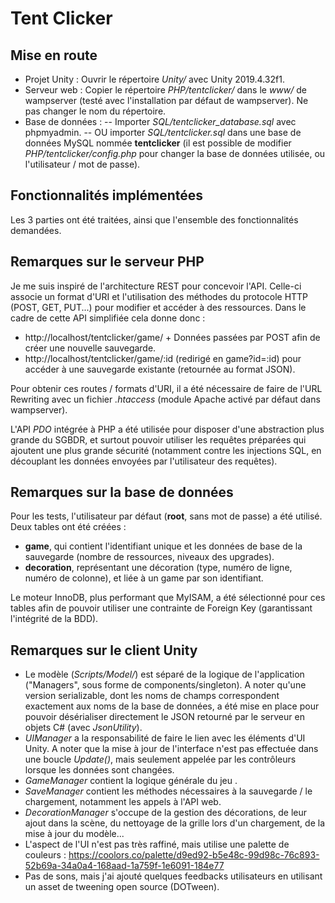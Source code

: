# Tent Clicker

## Mise en route
-  Projet Unity : Ouvrir le répertoire *Unity/* avec Unity 2019.4.32f1.
- Serveur web : Copier le répertoire *PHP/tentclicker/* dans le *www/* de wampserver (testé avec l'installation par défaut de wampserver). Ne pas changer le nom du répertoire.
- Base de données :
-- Importer *SQL/tentclicker_database.sql* avec phpmyadmin.
-- OU importer *SQL/tentclicker.sql* dans une base de données MySQL nommée **tentclicker** (il est possible de modifier *PHP/tentclicker/config.php* pour changer la base de données utilisée, ou l'utilisateur / mot de passe).

## Fonctionnalités implémentées
Les 3 parties ont été traitées, ainsi que l'ensemble des fonctionnalités demandées.

## Remarques sur le serveur PHP
Je me suis inspiré de l'architecture REST pour concevoir l'API. Celle-ci associe un format d'URI et l'utilisation des méthodes du protocole HTTP (POST, GET, PUT...) pour modifier et accéder à des ressources.
Dans le cadre de cette API simplifiée cela donne donc :
- http://localhost/tentclicker/game/ + Données passées par POST afin de créer une nouvelle sauvegarde.
- http://localhost/tentclicker/game/:id (redirigé en game?id=:id) pour accéder à une sauvegarde existante (retournée au format JSON).

Pour obtenir ces routes / formats d'URI, il a été nécessaire de faire de l'URL Rewriting avec un fichier *.htaccess* (module Apache activé par défaut dans wampserver).

L'API *PDO* intégrée à PHP a été utilisée pour disposer d'une abstraction plus grande du SGBDR, et surtout pouvoir utiliser les requêtes préparées qui ajoutent une plus grande sécurité (notamment contre les injections SQL, en découplant les données envoyées par l'utilisateur des requêtes).

## Remarques sur la base de données
Pour les tests, l'utilisateur par défaut (**root**, sans mot de passe) a été utilisé.
Deux tables ont été créées :
- **game**, qui contient l'identifiant unique et les données de base de la sauvegarde (nombre de ressources, niveaux des upgrades).
- **decoration**, représentant une décoration (type, numéro de ligne, numéro de colonne), et liée à un game par son identifiant.

Le moteur InnoDB, plus performant que MyISAM, a été sélectionné pour ces tables afin de pouvoir utiliser une contrainte de Foreign Key (garantissant l'intégrité de la BDD).

## Remarques sur le client Unity
- Le modèle (*Scripts/Model/*) est séparé de la logique de l'application ("Managers", sous forme de components/singleton). A noter qu'une version serializable, dont les noms de champs correspondent exactement aux noms de la base de données, a été mise en place pour pouvoir désérialiser directement le JSON retourné par le serveur en objets C# (avec *JsonUtility*).
- *UIManager* a la responsabilité de faire le lien avec les éléments d'UI Unity. A noter que la mise à jour de l'interface n'est pas effectuée dans une boucle *Update()*, mais seulement appelée par les contrôleurs lorsque les données sont changées.
- *GameManager* contient la logique générale du jeu .
- *SaveManager* contient les méthodes nécessaires à la sauvegarde / le chargement, notamment les appels à l'API web.
- *DecorationManager*  s'occupe de la gestion des décorations, de leur ajout dans la scène, du nettoyage de la grille lors d'un chargement, de la mise à jour du modèle...
- L'aspect de l'UI n'est pas très raffiné, mais utilise une palette de couleurs : https://coolors.co/palette/d9ed92-b5e48c-99d98c-76c893-52b69a-34a0a4-168aad-1a759f-1e6091-184e77
- Pas de sons, mais j'ai ajouté quelques feedbacks utilisateurs en utilisant un asset de tweening open source (DOTween).
